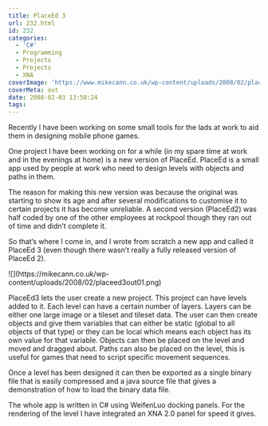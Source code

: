 ```yaml
---
title: PlaceEd 3
url: 232.html
id: 232
categories:
  - 'C#'
  - Programming
  - Projects
  - Projects
  - XNA
coverImage: 'https://www.mikecann.co.uk/wp-content/uploads/2008/02/placeed.png'
coverMeta: out
date: 2008-02-03 13:50:24
tags:
---
```


Recently I have been working on some small tools for the lads at work to aid them in designing mobile phone games.

One project I have been working on for a while (in my spare time at work and in the evenings at home) is a new version of PlaceEd. PlaceEd is a small app used by people at work who need to design levels with objects and paths in them.

<!-- more -->

The reason for making this new version was because the original was starting to show its age and after several modifications to customise it to certain projects it has become unreliable. A second version (PlaceEd2) was half coded by one of the other employees at rockpool though they ran out of time and didn&rsquo;t complete it.

So that&rsquo;s where I come in, and I wrote from scratch a new app and called it PlaceEd 3 (even though there wasn&rsquo;t really a fully released version of PlaceEd 2).

<!--more-->![](https://mikecann.co.uk/wp-content/uploads/2008/02/placeed3out01.png)

PlaceEd3 lets the user create a new project. This project can have levels added to it. Each level can have a certain number of layers. Layers can be either one large image or a tileset and tileset data. The user can then create objects and give them variables that can either be static (global to all objects of that type) or they can be local which means each object has its own value for that variable. Objects can then be placed on the level and moved and dragged about. Paths can also be placed on the level, this is useful for games that need to script specific movement sequences.

Once a level has been designed it can then be exported as a single binary file that is easily compressed and a java source file that gives a demonstration of how to load the binary data file.

The whole app is written in C# using WeifenLuo docking panels. For the rendering of the level I have integrated an XNA 2.0 panel for speed it gives.